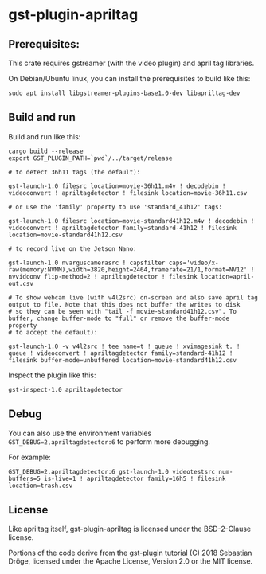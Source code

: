 # gst-plugin-apriltag

## Prerequisites:

This crate requires gstreamer (with the video plugin) and april tag libraries.

On Debian/Ubuntu linux, you can install the prerequisites to build like this:

    sudo apt install libgstreamer-plugins-base1.0-dev libapriltag-dev

## Build and run

Build and run like this:

    cargo build --release
    export GST_PLUGIN_PATH=`pwd`/../target/release

    # to detect 36h11 tags (the default):

    gst-launch-1.0 filesrc location=movie-36h11.m4v ! decodebin ! videoconvert ! apriltagdetector ! filesink location=movie-36h11.csv

    # or use the 'family' property to use 'standard_41h12' tags:

    gst-launch-1.0 filesrc location=movie-standard41h12.m4v ! decodebin ! videoconvert ! apriltagdetector family=standard-41h12 ! filesink location=movie-standard41h12.csv

    # to record live on the Jetson Nano:

    gst-launch-1.0 nvarguscamerasrc ! capsfilter caps='video/x-raw(memory:NVMM),width=3820,height=2464,framerate=21/1,format=NV12' ! nvvidconv flip-method=2 ! apriltagdetector ! filesink location=april-out.csv

    # To show webcam live (with v4l2src) on-screen and also save april tag output to file. Note that this does not buffer the writes to disk
    # so they can be seen with "tail -f movie-standard41h12.csv". To buffer, change buffer-mode to "full" or remove the buffer-mode property
    # to accept the default):

    gst-launch-1.0 -v v4l2src ! tee name=t ! queue ! xvimagesink t. ! queue ! videoconvert ! apriltagdetector family=standard-41h12 ! filesink buffer-mode=unbuffered location=movie-standard41h12.csv

Inspect the plugin like this:

    gst-inspect-1.0 apriltagdetector

## Debug

You can also use the environment variables `GST_DEBUG=2,apriltagdetector:6` to
perform more debugging.

For example:

    GST_DEBUG=2,apriltagdetector:6 gst-launch-1.0 videotestsrc num-buffers=5 is-live=1 ! apriltagdetector family=16h5 ! filesink location=trash.csv

## License

Like apriltag itself, gst-plugin-apriltag is licensed under the BSD-2-Clause license.

Portions of the code derive from the gst-plugin tutorial (C) 2018 Sebastian
Dröge, licensed under the Apache License, Version 2.0  or the MIT license.
